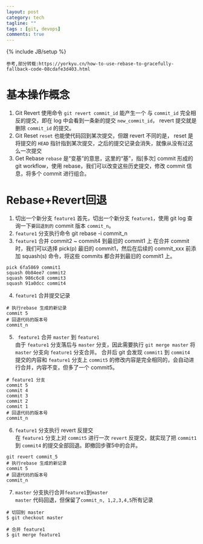 ```yaml
---
layout: post
category: tech
tagline: ""
tags : [git, devops]
comments: true
---
```

{% include JB/setup %}

``参考,部分转载:https://yorkyu.cn/how-to-use-rebase-to-gracefully-fallback-code-08cdafe3d403.html``

# 基本操作概念
1. Git Revert
使用命令 ``git revert commit_id`` 能产生一个 与 ``commit_id`` 完全相反的提交，即在 log 中会看到一条新的提交 ``new_commit_id``， revert 提交就是删除 ``commit_id`` 的提交。
2. Git Reset
``reset`` 也能使代码回到某次提交，但跟 revert 不同的是， reset 是将提交的 ``HEAD`` 指针指到某次提交，之后的提交记录会消失，就像从没有过这么一次提交
3. Get Rebase
``rebase`` 是“变基”的意思，这里的“基”，指[多次] commit 形成的 git workflow，使用 rebase，我们可以改变这些历史提交，修改 commit 信息，将多个 commit 进行组合。


# Rebase+Revert回退
1. 切出一个新分支 ``feature1``
首先，切出一个新分支 ``feature1``，使用 git log 查询一下``要回退到的`` commit 版本 ``commit_n``。
2. ``feature1`` 分支执行命令 git rebase -i commit_n
3. ``feature1`` 合并 commit2 ~ commit4 到最旧的 commit1 上
在合并 commit 时，我们可以选择 pick(p) 最旧的 commit1，然后在后续的 commit_xxx 前添加 squash(s) 命令，将这些 commits 都合并到最旧的 commit1 上。
```
pick 6fa5869 commit1
squash 0b84ee7 commit2
squash 986c6c8 commit3
squash 91a0dcc commit4
```

4. ``feature1`` 合并提交记录
```
# 执行rebase 生成的新记录
commit 5
# 回退代码的版本号
commit_n
```

5. `` feature1`` 合并 ``master`` 到 ``feature1``  
由于 ``feature1`` 分支落后与 ``master`` 分支，因此需要执行 ``git merge master`` 将``master`` 分支向 ``feature1`` 分支合并。
合并后 git 会发现 ``commit1`` 到 ``commit4`` 提交的内容和 ``feature1`` 分支上 ``commit5`` 的修改内容是完全相同的，会自动进行合并，内容不变，但多了一个 commit5。
```
# feature1 分支
commit 5
commit 4
commit 3
commit 2
commit 1
# 回退代码的版本号
commit_n
```

6. ``feature1`` 分支执行 revert 反提交  
在 ``feature1`` 分支上对 ``commit5`` 进行一次 ``revert`` 反提交，就实现了把 ``commit1`` 到 ``commit4`` 的提交全部回退。即撤回步骤5中的合并。
```
git revert commit_5
# 执行rebase 生成的新记录
commit 5
# 回退代码的版本号
commit_n
```

7. ``master`` 分支执行合并``feature1``到``master``  
``master`` 代码回退，但保留了``commit_n, 1,2,3,4,5``所有记录  
```
# 切回到 master
$ git checkout master

# 合并 feature1
$ git merge feature1
```

